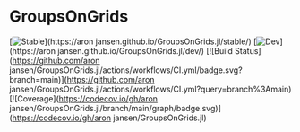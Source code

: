# GroupsOnGrids

[![Stable](https://img.shields.io/badge/docs-stable-blue.svg)](https://aron jansen.github.io/GroupsOnGrids.jl/stable/)
[![Dev](https://img.shields.io/badge/docs-dev-blue.svg)](https://aron jansen.github.io/GroupsOnGrids.jl/dev/)
[![Build Status](https://github.com/aron jansen/GroupsOnGrids.jl/actions/workflows/CI.yml/badge.svg?branch=main)](https://github.com/aron jansen/GroupsOnGrids.jl/actions/workflows/CI.yml?query=branch%3Amain)
[![Coverage](https://codecov.io/gh/aron jansen/GroupsOnGrids.jl/branch/main/graph/badge.svg)](https://codecov.io/gh/aron jansen/GroupsOnGrids.jl)
